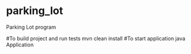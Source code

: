 # parking_lot
Parking Lot program

#To build project and run tests
mvn clean install
#To start application
java Application

